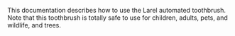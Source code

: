 
This documentation describes how to use the Larel automated toothbrush.
Note that this toothbrush is totally safe to use for children, adults, pets, and wildlife, and trees.
